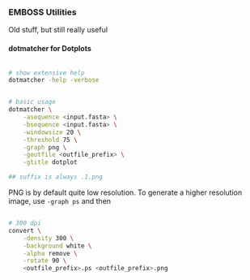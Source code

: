 ### EMBOSS Utilities

Old stuff, but still really useful

#### dotmatcher for Dotplots

```bash

# show extensive help
dotmatcher -help -verbose
```

```bash

# basic usage
dotmatcher \
    -asequence <input.fasta> \
    -bsequence <input.fasta> \
    -windowsize 20 \
    -threshold 75 \
    -graph png \
    -goutfile <outfile_prefix> \
    -gtitle dotplot

## suffix is always .1.png
```

PNG is by default quite low resolution. To generate a higher
resolution image, use `-graph ps` and then

```bash

# 300 dpi
convert \
    -density 300 \
    -background white \
    -alpha remove \
    -rotate 90 \
    <outfile_prefix>.ps <outfile_prefix>.png
```
